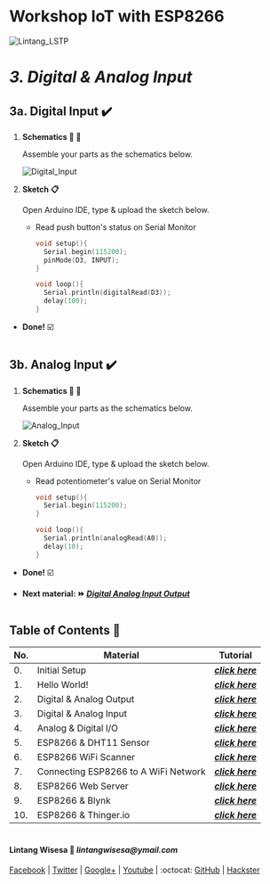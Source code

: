 # **Workshop IoT with ESP8266**

![Lintang_LSTP](https://3.bp.blogspot.com/-8QBGUwbf2FA/WvvQN_M9L4I/AAAAAAAAEHk/QGSQSxcFuioZCIhcIpBkBtdzK4JKbmJawCLcBGAs/s400/default.png)

# *__3. Digital & Analog Input__*

## **3a. Digital Input :heavy_check_mark:**

  1. **Schematics :wrench: :hammer:**
      
      Assemble your parts as the schematics below.
      
      ![Digital_Input](https://3.bp.blogspot.com/-HDhDiTyQpXk/WxI0rN6054I/AAAAAAAAELc/2r7LjGiJbnUNIq8DR6dBDASM8OA4W7DygCLcBGAs/s640/b2.png)

  2. **Sketch :clipboard:**
      
      Open Arduino IDE, type & upload the sketch below.

      - Read push button's status on Serial Monitor

        ```c++
        void setup(){
          Serial.begin(115200);
          pinMode(D3, INPUT);
        }

        void loop(){
          Serial.println(digitalRead(D3));
          delay(100);  
        }
        ```

  - __Done!__ :ballot_box_with_check:

#

## **3b. Analog Input :heavy_check_mark:**

  1. **Schematics :wrench: :hammer:**

      Assemble your parts as the schematics below.

      ![Analog_Input](https://1.bp.blogspot.com/-rTNKmV1rpvk/WxI0q4T-EiI/AAAAAAAAELY/NCpXCYmypAA6NGspqfyi7dXRgrdx0ObMwCLcBGAs/s640/b1.png)

  2. **Sketch :clipboard:**
      
      Open Arduino IDE, type & upload the sketch below.

      - Read potentiometer's value on Serial Monitor

        ```c++
        void setup(){
          Serial.begin(115200);
        }

        void loop(){
          Serial.println(analogRead(A0));
          delay(10);
        }
        ```
      
  - __Done!__ :ballot_box_with_check:

  - __Next material: :fast_forward: *[Digital Analog Input Output](https://github.com/LintangWisesa/LSTP-Workshop-IoT-ESP8266/tree/master/4_Digital_Analog_Input_Output)*__ 

#

## **Table of Contents :memo:**

  No.|Material|Tutorial
  -----|-----|-----
  0.|Initial Setup|*__[click here](https://github.com/LintangWisesa/LSTP-Workshop-IoT-ESP8266/tree/master/0_Setup)__*
  1.|Hello World!|_**[click here](https://github.com/LintangWisesa/LSTP-Workshop-IoT-ESP8266/tree/master/1_Hello_World)**_
  2.|Digital & Analog Output|_**[click here](https://github.com/LintangWisesa/LSTP-Workshop-IoT-ESP8266/tree/master/2_Digital_Analog_Output)**_
  3.|Digital & Analog Input|_**[click here](https://github.com/LintangWisesa/LSTP-Workshop-IoT-ESP8266/tree/master/3_Digital_Analog_Input)**_
  4.|Analog & Digital I/O|_**[click here](https://github.com/LintangWisesa/LSTP-Workshop-IoT-ESP8266/tree/master/4_Digital_Analog_Input_Output)**_
  5.|ESP8266 & DHT11 Sensor|_**[click here]()**_
  6.|ESP8266 WiFi Scanner|_**[click here]()**_
  7.|Connecting ESP8266 to A WiFi Network|_**[click here]()**_
  8.|ESP8266 Web Server|_**[click here]()**_
  9.|ESP8266 & Blynk|_**[click here]()**_
  10.|ESP8266 & Thinger.io|_**[click here]()**_

#

#### Lintang Wisesa :love_letter: _lintangwisesa@ymail.com_

[Facebook](https://www.facebook.com/lintangbagus) | 
[Twitter](https://twitter.com/Lintang_Wisesa) |
[Google+](https://plus.google.com/u/0/+LintangWisesa1) |
[Youtube](https://www.youtube.com/user/lintangbagus) | 
:octocat: [GitHub](https://github.com/LintangWisesa) |
[Hackster](https://www.hackster.io/lintangwisesa)
